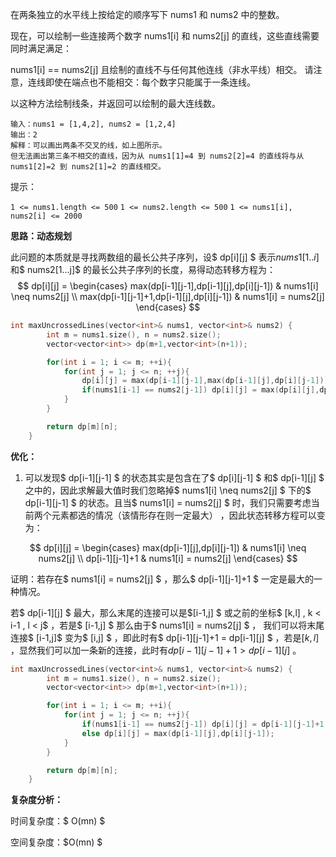 在两条独立的水平线上按给定的顺序写下 nums1 和 nums2 中的整数。

现在，可以绘制一些连接两个数字 nums1[i] 和 nums2[j] 的直线，这些直线需要同时满足满足：

 nums1[i] == nums2[j]
且绘制的直线不与任何其他连线（非水平线）相交。
请注意，连线即使在端点也不能相交：每个数字只能属于一条连线。

以这种方法绘制线条，并返回可以绘制的最大连线数。



```
输入：nums1 = [1,4,2], nums2 = [1,2,4]
输出：2
解释：可以画出两条不交叉的线，如上图所示。 
但无法画出第三条不相交的直线，因为从 nums1[1]=4 到 nums2[2]=4 的直线将与从 nums1[2]=2 到 nums2[1]=2 的直线相交。
```

提示：

`1 <= nums1.length <= 500`
`1 <= nums2.length <= 500`
`1 <= nums1[i], nums2[i] <= 2000`



<b>思路：动态规划</b>

此问题的本质就是寻找两数组的最长公共子序列，设$ dp[i][j] $ 表示$nums1[1..i]$ 和$ nums2[1...j]$ 的最长公共子序列的长度，易得动态转移方程为：
$$
dp[i][j] =
\begin{cases}
max(dp[i-1][j-1],dp[i-1][j],dp[i][j-1]) & nums1[i] \neq nums2[j] \\
max(dp[i-1][j-1]+1,dp[i-1][j],dp[i][j-1]) & nums1[i] = nums2[j]
\end{cases}
$$

```c++
int maxUncrossedLines(vector<int>& nums1, vector<int>& nums2) {
        int m = nums1.size(), n = nums2.size();
        vector<vector<int>> dp(m+1,vector<int>(n+1));

        for(int i = 1; i <= m; ++i){
            for(int j = 1; j <= n; ++j){
                dp[i][j] = max(dp[i-1][j-1],max(dp[i-1][j],dp[i][j-1]));
                if(nums1[i-1] == nums2[j-1]) dp[i][j] = max(dp[i][j],dp[i-1][j-1]+1);
            }
        }

        return dp[m][n];
    }
```

<b>优化：</b>

1. 可以发现$ dp[i-1][j-1] $ 的状态其实是包含在了$ dp[i][j-1] $ 和$ dp[i-1][j] $ 之中的，因此求解最大值时我们忽略掉$ nums1[i] \neq nums2[j] $ 下的$ dp[i-1][j-1] $ 的状态。且当$ nums1[i] = nums2[j] $ 时，我们只需要考虑当前两个元素都选的情况（该情形存在则一定最大）	，因此状态转移方程可以变为：

$$
dp[i][j] =
\begin{cases}
max(dp[i-1][j],dp[i][j-1]) & nums1[i] \neq nums2[j] \\
dp[i-1][j-1]+1 & nums1[i] = nums2[j]
\end{cases}
$$

证明：若存在$ nums1[i] = nums2[j] $ ，那么$ dp[i-1][j-1]+1 $ 一定是最大的一种情况。

若$ dp[i-1][j] $ 最大，那么末尾的连接可以是$[i-1,j] $ 或之前的坐标$ [k,l]  , k < i-1 , l < j$ ，若是$ [i-1,j] $ 那么由于$ nums1[i] = nums2[j] $ ， 我们可以将末尾连接$  [i-1,j]$ 变为$ [i,j] $ ，即此时有$ dp[i-1][j-1]+1 = dp[i-1][j] $ ，若是$[k,l]$ ，显然我们可以加一条新的连接，此时有$dp[i-1][j-1]+1 > dp[i-1][j]$ 。

```c++
int maxUncrossedLines(vector<int>& nums1, vector<int>& nums2) {
        int m = nums1.size(), n = nums2.size();
        vector<vector<int>> dp(m+1,vector<int>(n+1));

        for(int i = 1; i <= m; ++i){
            for(int j = 1; j <= n; ++j){
                if(nums1[i-1] == nums2[j-1]) dp[i][j] = dp[i-1][j-1]+1;
                else dp[i][j] = max(dp[i-1][j],dp[i][j-1]);
            }
        }

        return dp[m][n];
    }
```

<b>复杂度分析：</b>

时间复杂度：$ O(mn) $

空间复杂度：$O(mn) $ 

